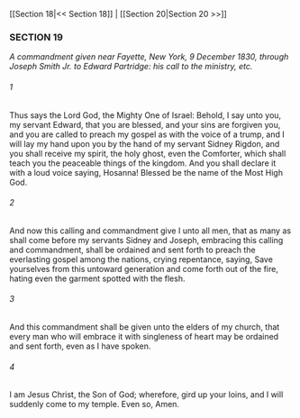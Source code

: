 [[Section 18|<< Section 18]]  |  [[Section 20|Section 20 >>]]

### SECTION 19

*A commandment given near Fayette, New York, 9 December 1830, through Joseph Smith Jr. to Edward Partridge: his call to the ministry, etc.*

###### 1
Thus says the Lord God, the Mighty One of Israel: Behold, I say unto you, my servant Edward, that you are blessed, and your sins are forgiven you, and you are called to preach my gospel as with the voice of a trump, and I will lay my hand upon you by the hand of my servant Sidney Rigdon, and you shall receive my spirit, the holy ghost, even the Comforter, which shall teach you the peaceable things of the kingdom. And you shall declare it with a loud voice saying, Hosanna! Blessed be the name of the Most High God.

###### 2
And now this calling and commandment give I unto all men, that as many as shall come before my servants Sidney and Joseph, embracing this calling and commandment, shall be ordained and sent forth to preach the everlasting gospel among the nations, crying repentance, saying, Save yourselves from this untoward generation and come forth out of the fire, hating even the garment spotted with the flesh.

###### 3
And this commandment shall be given unto the elders of my church, that every man who will embrace it with singleness of heart may be ordained and sent forth, even as I have spoken.

###### 4
I am Jesus Christ, the Son of God; wherefore, gird up your loins, and I will suddenly come to my temple. Even so, Amen.